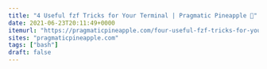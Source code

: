 ```yaml
---
title: "4 Useful fzf Tricks for Your Terminal | Pragmatic Pineapple 🍍"
date: 2021-06-23T20:11:49+0000
itemurl: "https://pragmaticpineapple.com/four-useful-fzf-tricks-for-your-terminal/"
sites: "pragmaticpineapple.com"
tags: ["bash"]
draft: false
---
```

